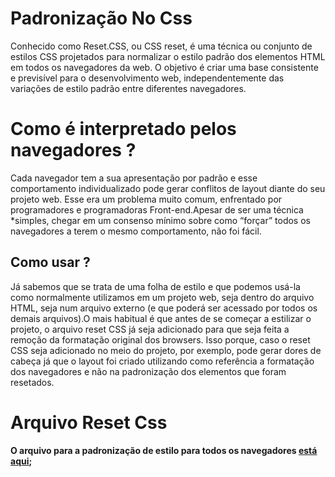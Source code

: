 # Padronização No Css
Conhecido como Reset.CSS, ou CSS reset, é uma técnica ou conjunto de estilos CSS projetados para normalizar o estilo padrão dos elementos HTML em todos os navegadores da web.
O objetivo é criar uma base consistente e previsível para o desenvolvimento web, independentemente das variações de estilo padrão entre diferentes navegadores.

# Como é interpretado pelos navegadores ?
Cada navegador tem a sua apresentação por padrão e esse comportamento individualizado pode gerar conflitos de layout diante do seu projeto web.
Esse era um problema muito comum, enfrentado por programadores e programadoras Front-end.Apesar de ser uma técnica *simples, chegar em um consenso 
mínimo sobre como “forçar” todos os navegadores a terem o mesmo comportamento, não foi fácil.

## Como usar ?
Já sabemos que se trata de uma folha de estilo e que podemos usá-la como normalmente utilizamos em um projeto web, seja dentro do arquivo HTML, seja num arquivo externo 
(e que poderá ser acessado por todos os demais arquivos).O mais habitual é que antes de se começar a estilizar o projeto, o arquivo reset CSS já seja adicionado para que 
seja feita a remoção da formatação original dos browsers.
Isso porque, caso o reset CSS seja adicionado no meio do projeto, por exemplo, pode gerar dores de cabeça já que o layout foi criado utilizando como referência a formatação 
dos navegadores e não na padronização dos elementos que foram resetados.

# Arquivo Reset Css 
**O arquivo para a padronização de estilo para todos os navegadores [está aqui](https://github.com/Karlos-Eduardo-Mrqs/Construcao-Html-Css-Javascript/blob/Test/Estilizacao-Css/Modulo%206%20-%20(Componentes%20Html)/Normaliza%C3%A7%C3%A3o-N%C3%BAmero_14/normilize.css);**
